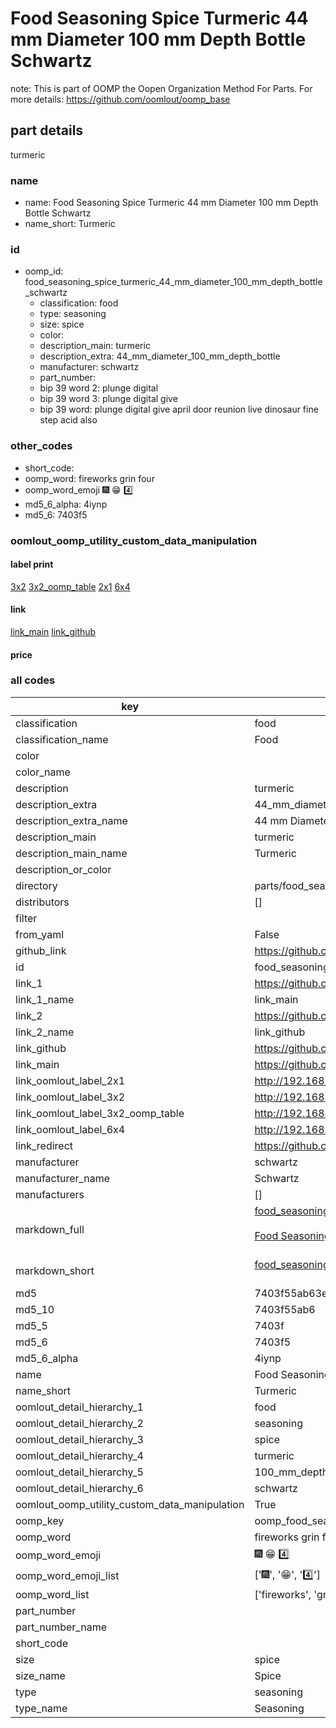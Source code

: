 # Food Seasoning Spice Turmeric 44 mm Diameter 100 mm Depth Bottle Schwartz  

note: This is part of OOMP the Oopen Organization Method For Parts. For more details: https://github.com/oomlout/oomp_base

##  part details
  



turmeric



### name
* name: Food Seasoning Spice Turmeric 44 mm Diameter 100 mm Depth Bottle Schwartz
* name_short: Turmeric
### id
* oomp_id: food_seasoning_spice_turmeric_44_mm_diameter_100_mm_depth_bottle_schwartz
  * classification: food
  * type: seasoning
  * size: spice
  * color: 
  * description_main: turmeric
  * description_extra: 44_mm_diameter_100_mm_depth_bottle
  * manufacturer: schwartz
  * part_number: 
  * bip 39 word 2: plunge digital
  * bip 39 word 3: plunge digital give
  * bip 39 word: plunge digital give april door reunion live dinosaur fine step acid also

### other_codes
* short_code: 
* oomp_word: fireworks grin four
* oomp_word_emoji :fireworks: :grin: :four:
* md5_6_alpha: 4iynp
* md5_6: 7403f5






### oomlout_oomp_utility_custom_data_manipulation
#### label print
[3x2](http://192.168.1.245:1112/?label=oomp%204iynp)
[3x2_oomp_table](http://192.168.1.108:1112/?label=oomp%204iynp)
[2x1](http://192.168.1.242:1112/?label=oomp%204iynp)
[6x4](http://192.168.1.55:1112/?label=oomp%204iynp)    

#### link

[link_main](https://github.com/oomlout/oomlout_oomp_version_1_messy/tree/main/parts/food_seasoning_spice_turmeric_44_mm_diameter_100_mm_depth_bottle_schwartz) [link_github](https://github.com/oomlout/oomlout_oomp_version_1_messy/tree/main/parts/food_seasoning_spice_turmeric_44_mm_diameter_100_mm_depth_bottle_schwartz)                             

#### price







### all codes 
| key | value |  
| --- | --- |  
| classification | food |  
| classification_name | Food |  
| color |  |  
| color_name |  |  
| description | turmeric |  
| description_extra | 44_mm_diameter_100_mm_depth_bottle |  
| description_extra_name | 44 mm Diameter 100 mm Depth Bottle |  
| description_main | turmeric |  
| description_main_name | Turmeric |  
| description_or_color |   |  
| directory | parts/food_seasoning_spice_turmeric_44_mm_diameter_100_mm_depth_bottle_schwartz |  
| distributors | [] |  
| filter |  |  
| from_yaml | False |  
| github_link | https://github.com/oomlout/oomlout_oomp_part_src/tree/main/parts/food_seasoning_spice_turmeric_44_mm_diameter_100_mm_depth_bottle_schwartz |  
| id | food_seasoning_spice_turmeric_44_mm_diameter_100_mm_depth_bottle_schwartz |  
| link_1 | https://github.com/oomlout/oomlout_oomp_version_1_messy/tree/main/parts/food_seasoning_spice_turmeric_44_mm_diameter_100_mm_depth_bottle_schwartz |  
| link_1_name | link_main |  
| link_2 | https://github.com/oomlout/oomlout_oomp_version_1_messy/tree/main/parts/food_seasoning_spice_turmeric_44_mm_diameter_100_mm_depth_bottle_schwartz |  
| link_2_name | link_github |  
| link_github | https://github.com/oomlout/oomlout_oomp_version_1_messy/tree/main/parts/food_seasoning_spice_turmeric_44_mm_diameter_100_mm_depth_bottle_schwartz |  
| link_main | https://github.com/oomlout/oomlout_oomp_version_1_messy/tree/main/parts/food_seasoning_spice_turmeric_44_mm_diameter_100_mm_depth_bottle_schwartz |  
| link_oomlout_label_2x1 | http://192.168.1.242:1112/?label=oomp%204iynp |  
| link_oomlout_label_3x2 | http://192.168.1.245:1112/?label=oomp%204iynp |  
| link_oomlout_label_3x2_oomp_table | http://192.168.1.108:1112/?label=oomp%204iynp |  
| link_oomlout_label_6x4 | http://192.168.1.55:1112/?label=oomp%204iynp |  
| link_redirect | https://github.com/oomlout/oomlout_oomp_version_1_messy/tree/main/parts/food_seasoning_spice_turmeric_44_mm_diameter_100_mm_depth_bottle_schwartz |  
| manufacturer | schwartz |  
| manufacturer_name | Schwartz |  
| manufacturers | [] |  
| markdown_full | [food_seasoning_spice_turmeric_44_mm_diameter_100_mm_depth_bottle_schwartz](none)<br>[](none)<br>[Food Seasoning Spice Turmeric 44 Mm Diameter 100 Mm Depth Bottle Schwartz](none)<br><br> |  
| markdown_short | [food_seasoning_spice_turmeric_44_mm_diameter_100_mm_depth_bottle_schwartz](none)<br><br> |  
| md5 | 7403f55ab63e7056e120b0aec4cf7d37 |  
| md5_10 | 7403f55ab6 |  
| md5_5 | 7403f |  
| md5_6 | 7403f5 |  
| md5_6_alpha | 4iynp |  
| name | Food Seasoning Spice Turmeric 44 mm Diameter 100 mm Depth Bottle Schwartz |  
| name_short | Turmeric |  
| oomlout_detail_hierarchy_1 | food |  
| oomlout_detail_hierarchy_2 | seasoning |  
| oomlout_detail_hierarchy_3 | spice |  
| oomlout_detail_hierarchy_4 | turmeric |  
| oomlout_detail_hierarchy_5 | 100_mm_depth |  
| oomlout_detail_hierarchy_6 | schwartz |  
| oomlout_oomp_utility_custom_data_manipulation | True |  
| oomp_key | oomp_food_seasoning_spice_turmeric_44_mm_diameter_100_mm_depth_bottle_schwartz |  
| oomp_word | fireworks grin four |  
| oomp_word_emoji | :fireworks: :grin: :four: |  
| oomp_word_emoji_list | [':fireworks:', ':grin:', ':four:'] |  
| oomp_word_list | ['fireworks', 'grin', 'four'] |  
| part_number |  |  
| part_number_name |  |  
| short_code |  |  
| size | spice |  
| size_name | Spice |  
| type | seasoning |  
| type_name | Seasoning |  
